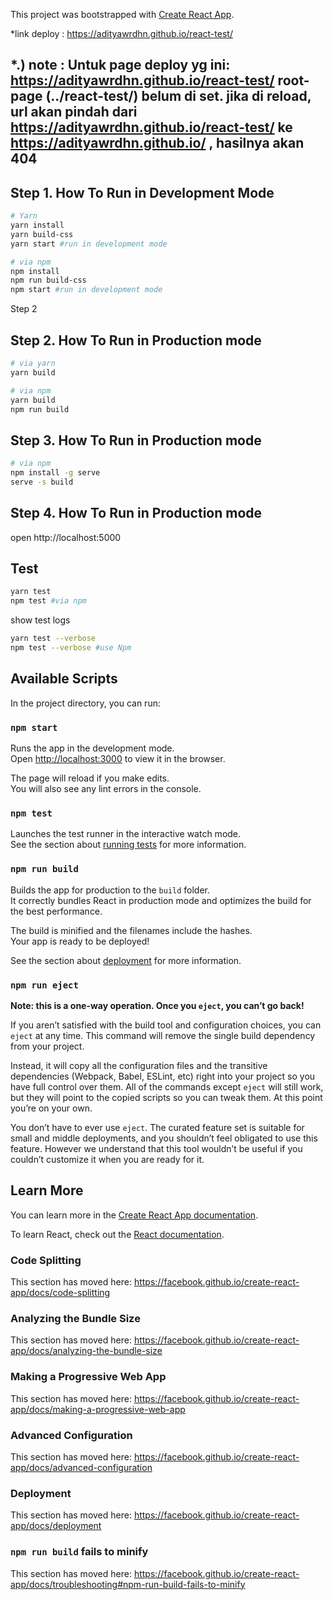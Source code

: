 This project was bootstrapped with [Create React App](https://github.com/facebook/create-react-app).

*link deploy : https://adityawrdhn.github.io/react-test/


## *.) note : Untuk page deploy yg ini: https://adityawrdhn.github.io/react-test/ root-page (../react-test/) belum di set. jika di reload, url akan pindah dari https://adityawrdhn.github.io/react-test/ ke https://adityawrdhn.github.io/ , hasilnya akan 404

## Step 1. How To Run in Development Mode 


```sh
# Yarn
yarn install
yarn build-css
yarn start #run in development mode
```

```sh
# via npm
npm install
npm run build-css
npm start #run in development mode
```
Step 2

## Step 2. How To Run in Production mode
```sh
# via yarn
yarn build
```

```sh
# via npm
yarn build
npm run build 
```

## Step 3. How To Run in Production mode

```sh
# via npm
npm install -g serve
serve -s build
```
## Step 4. How To Run in Production mode

open http://localhost:5000

## Test
```sh
yarn test
npm test #via npm
```

show test logs
```sh
yarn test --verbose
npm test --verbose #use Npm
```

## Available Scripts

In the project directory, you can run:

### `npm start`

Runs the app in the development mode.<br>
Open [http://localhost:3000](http://localhost:3000) to view it in the browser.

The page will reload if you make edits.<br>
You will also see any lint errors in the console.

### `npm test`

Launches the test runner in the interactive watch mode.<br>
See the section about [running tests](https://facebook.github.io/create-react-app/docs/running-tests) for more information.

### `npm run build`

Builds the app for production to the `build` folder.<br>
It correctly bundles React in production mode and optimizes the build for the best performance.

The build is minified and the filenames include the hashes.<br>
Your app is ready to be deployed!

See the section about [deployment](https://facebook.github.io/create-react-app/docs/deployment) for more information.

### `npm run eject`

**Note: this is a one-way operation. Once you `eject`, you can’t go back!**

If you aren’t satisfied with the build tool and configuration choices, you can `eject` at any time. This command will remove the single build dependency from your project.

Instead, it will copy all the configuration files and the transitive dependencies (Webpack, Babel, ESLint, etc) right into your project so you have full control over them. All of the commands except `eject` will still work, but they will point to the copied scripts so you can tweak them. At this point you’re on your own.

You don’t have to ever use `eject`. The curated feature set is suitable for small and middle deployments, and you shouldn’t feel obligated to use this feature. However we understand that this tool wouldn’t be useful if you couldn’t customize it when you are ready for it.

## Learn More

You can learn more in the [Create React App documentation](https://facebook.github.io/create-react-app/docs/getting-started).

To learn React, check out the [React documentation](https://reactjs.org/).

### Code Splitting

This section has moved here: https://facebook.github.io/create-react-app/docs/code-splitting

### Analyzing the Bundle Size

This section has moved here: https://facebook.github.io/create-react-app/docs/analyzing-the-bundle-size

### Making a Progressive Web App

This section has moved here: https://facebook.github.io/create-react-app/docs/making-a-progressive-web-app

### Advanced Configuration

This section has moved here: https://facebook.github.io/create-react-app/docs/advanced-configuration

### Deployment

This section has moved here: https://facebook.github.io/create-react-app/docs/deployment

### `npm run build` fails to minify

This section has moved here: https://facebook.github.io/create-react-app/docs/troubleshooting#npm-run-build-fails-to-minify
